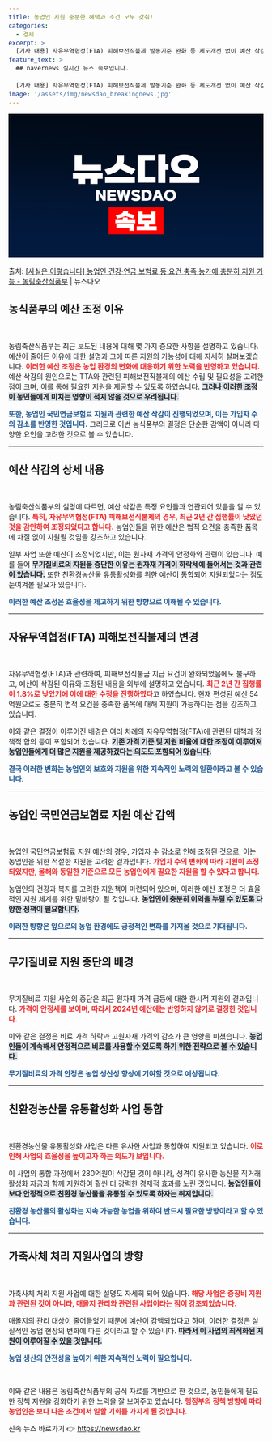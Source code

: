 ```yaml
---
title: 농업인 지원 충분한 혜택과 조건 모두 갖춰!
categories:
  - 경제
excerpt: >
  [기사 내용] 자유무역협정(FTA) 피해보전직불제 발동기준 완화 등 제도개선 없이 예산 삭감, 농업인 국민연…
feature_text: >
  ## navernews 실시간 뉴스 속보입니다.

  [기사 내용] 자유무역협정(FTA) 피해보전직불제 발동기준 완화 등 제도개선 없이 예산 삭감, 농업인 국민연…
image: '/assets/img/newsdao_breakingnews.jpg'
---
```


![뉴스다오 속보](/assets/img/newsdao_breakingnews.jpg)

<p>출처: <a href="https://newsdao.kr/1925" rel="dofollow">[사실은 이렇습니다] 농업인 건강·연금 보험료 등 요건 충족 농가에 충분히 지원 가능 - 농림축산식품부</a> | 뉴스다오</p>

<h2 data-ke-size="size26">농식품부의 예산 조정 이유</h2>

<p data-ke-size="size16">&nbsp;</p>
농림축산식품부는 최근 보도된 내용에 대해 몇 가지 중요한 사항을 설명하고 있습니다. 예산이 줄어든 이유에 대한 설명과 그에 따른 지원의 가능성에 대해 자세히 살펴보겠습니다. <b><span style="color: #ee2323;">이러한 예산 조정은 농업 환경의 변화에 대응하기 위한 노력을 반영하고 있습니다.</span></b> 예산 삭감의 원인으로는 TTA와 관련된 피해보전직불제의 예산 수립 및 필요성을 고려한 점이 크며, 이를 통해 필요한 지원을 제공할 수 있도록 하였습니다. <b><span style="background-color: #21538527;">그러나 이러한 조정이 농민들에게 미치는 영향이 적지 않을 것으로 우려됩니다.</span></b>

<b><span style="color: #1a5490;">또한, 농업인 국민연금보험료 지원과 관련한 예산 삭감이 진행되었으며, 이는 가입자 수의 감소를 반영한 것입니다.</span></b> 그러므로 이번 농식품부의 결정은 단순한 감액이 아니라 다양한 요인을 고려한 것으로 볼 수 있습니다.

<hr>

<h2 data-ke-size="size26">예산 삭감의 상세 내용</h2>

<p data-ke-size="size16">&nbsp;</p>
농림축산식품부의 설명에 따르면, 예산 삭감은 특정 요인들과 연관되어 있음을 알 수 있습니다. <b><span style="color: #ee2323;">특히, 자유무역협정(FTA) 피해보전직불제의 경우, 최근 2년 간 집행률이 낮았던 것을 감안하여 조정되었다고 합니다.</span></b> 농업인들을 위한 예산은 법적 요건을 충족한 품목에 차질 없이 지원될 것임을 강조하고 있습니다. 

일부 사업 또한 예산이 조정되었지만, 이는 원자재 가격의 안정화와 관련이 있습니다. 예를 들어 <b><span style="background-color: #21538527;">무기질비료의 지원을 중단한 이유는 원자재 가격이 하락세에 들어서는 것과 관련이 있습니다.</span></b> 또한 친환경농산물 유통활성화를 위한 예산이 통합되어 지원되었다는 점도 눈여겨볼 필요가 있습니다.

<b><span style="color: #1a5490;">이러한 예산 조정은 효율성을 제고하기 위한 방향으로 이해될 수 있습니다.</span></b>

<hr>

<h2 data-ke-size="size26">자유무역협정(FTA) 피해보전직불제의 변경</h2>

<p data-ke-size="size16">&nbsp;</p>
자유무역협정(FTA)과 관련하여, 피해보전직불금 지급 요건이 완화되었음에도 불구하고, 예산이 삭감된 이유와 조정된 내용을 외부에 설명하고 있습니다. <b><span style="color: #ee2323;">최근 2년 간 집행률이 1.8%로 낮았기에 이에 대한 수정을 진행하였다</span></b>고 하였습니다. 현재 편성된 예산 54억원으로도 충분히 법적 요건을 충족한 품목에 대해 지원이 가능하다는 점을 강조하고 있습니다.

이와 같은 결정이 이루어진 배경은 여러 차례의 자유무역협정(FTA)에 관련된 대책과 정책적 합의 등이 포함되어 있습니다. <b><span style="background-color: #21538527;">기존 가격 기준 및 지원 비율에 대한 조정이 이루어져 농업인들에게 더 많은 지원을 제공하겠다는 의도도 포함되어 있습니다.</span></b>

<b><span style="color: #1a5490;">결국 이러한 변화는 농업인의 보호와 지원을 위한 지속적인 노력의 일환이라고 볼 수 있습니다.</span></b>

<hr>

<h2 data-ke-size="size26">농업인 국민연금보험료 지원 예산 감액</h2>

<p data-ke-size="size16">&nbsp;</p>
농업인 국민연금보험료 지원 예산의 경우, 가입자 수 감소로 인해 조정된 것으로, 이는 농업인을 위한 적절한 지원을 고려한 결과입니다. <b><span style="color: #ee2323;">가입자 수의 변화에 따라 지원이 조정되었지만, 올해와 동일한 기준으로 모든 농업인에게 필요한 지원을 할 수 있다고 합니다.</span></b> 

농업인의 건강과 복지를 고려한 지원책이 마련되어 있으며, 이러한 예산 조정은 더 효율적인 지원 체계를 위한 밑바탕이 될 것입니다. <b><span style="background-color: #21538527;">농업인이 충분히 이익을 누릴 수 있도록 다양한 정책이 필요합니다.</span></b>

<b><span style="color: #1a5490;">이러한 방향은 앞으로의 농업 환경에도 긍정적인 변화를 가져올 것으로 기대됩니다.</span></b>

<hr>

<h2 data-ke-size="size26">무기질비료 지원 중단의 배경</h2>

<p data-ke-size="size16">&nbsp;</p>
무기질비료 지원 사업의 중단은 최근 원자재 가격 급등에 대한 한시적 지원의 결과입니다. <b><span style="color: #ee2323;">가격이 안정세를 보이며, 따라서 2024년 예산에는 반영하지 않기로 결정한 것입니다.</span></b> 

이와 같은 결정은 비료 가격 하락과 고원자재 가격의 감소가 큰 영향을 미쳤습니다. <b><span style="background-color: #21538527;">농업인들이 계속해서 안정적으로 비료를 사용할 수 있도록 하기 위한 전략으로 볼 수 있습니다.</span></b> 

<b><span style="color: #1a5490;">무기질비료의 가격 안정은 농업 생산성 향상에 기여할 것으로 예상됩니다.</span></b>

<hr>

<h2 data-ke-size="size26">친환경농산물 유통활성화 사업 통합</h2>

<p data-ke-size="size16">&nbsp;</p>
친환경농산물 유통활성화 사업은 다른 유사한 사업과 통합하여 지원되고 있습니다. <b><span style="color: #ee2323;">이로 인해 사업의 효율성을 높이고자 하는 의도가 보입니다.</span></b> 

이 사업의 통합 과정에서 280억원이 삭감된 것이 아니라, 성격이 유사한 농산물 직거래 활성화 자금과 함께 지원하여 훨씬 더 강력한 경제적 효과를 노린 것입니다. <b><span style="background-color: #21538527;">농업인들이 보다 안정적으로 친환경 농산물을 유통할 수 있도록 하자는 취지입니다.</span></b> 

<b><span style="color: #1a5490;">친환경 농산물의 활성화는 지속 가능한 농업을 위하여 반드시 필요한 방향이라고 할 수 있습니다.</span></b>

<hr>

<h2 data-ke-size="size26">가축사체 처리 지원사업의 방향</h2>

<p data-ke-size="size16">&nbsp;</p>
가축사체 처리 지원 사업에 대한 설명도 자세히 되어 있습니다. <b><span style="color: #ee2323;">해당 사업은 중장비 지원과 관련된 것이 아니라, 매몰지 관리와 관련된 사업이라는 점이 강조되었습니다.</span></b> 

매몰지의 관리 대상이 줄어들었기 때문에 예산이 감액되었다고 하며, 이러한 결정은 실질적인 농업 현장의 변화에 따른 것이라고 할 수 있습니다. <b><span style="background-color: #21538527;">따라서 이 사업의 최적화된 지원이 이루어질 수 있을 것입니다.</span></b> 

<b><span style="color: #1a5490;">농업 생산의 안전성을 높이기 위한 지속적인 노력이 필요합니다.</span></b>

<p data-ke-size="size16">&nbsp;</p>

이와 같은 내용은 농림축산식품부의 공식 자료를 기반으로 한 것으로, 농민들에게 필요한 정책 지원을 강화하기 위한 노력을 잘 보여주고 있습니다. <b><span style="color: #ee2323;">행정부의 정책 방향에 따라 농업인은 보다 나은 조건에서 일할 기회를 가지게 될 것입니다.</span></b> 

신속 뉴스 바로가기 👉 <a href="https://newsdao.kr" rel="dofollow">https://newsdao.kr</a>


